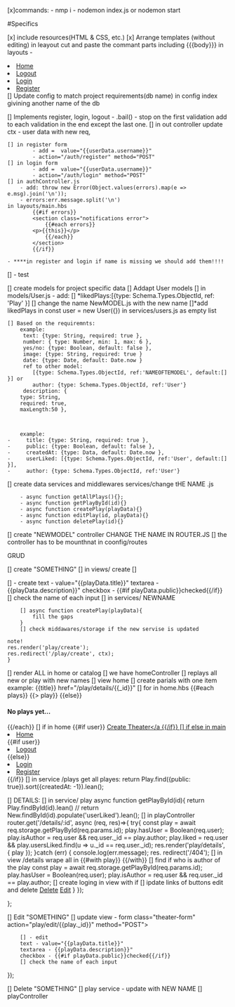 [x]commands:
    - nmp i
    - nodemon index.js or nodemon start


#Specifics

[x] include resources(HTML & CSS, etc.)
[x] Arrange templates (without editing)
    in leayout cut and paste the commant parts including {{{body}}}
    in layouts - 
                    <li><a href="/">Home </a></li>
                    <li><a href="/auth/logout">Logout</a></li>
                    <li><a href="/auth/login">Login</a></li>
                    <li><a href="/auth/register">Register</a></li>
[] Update config to match project requirements(db name)
    in config index givining another name of the db

[] Implements register, login, logout
    - .bail() - stop on the first validation add to each validation in the end except the last one.
    [] in out controller update ctx - user data with new req,

    [] in register form 
            - add =  value="{{userData.username}}"
            - action="/auth/register" method="POST"
    [] in login form 
            - add =  value="{{userData.username}}"
            - action="/auth/login" method="POST"
    [] in authController.js
        - add: throw new Error(Object.values(errors).map(e => e.msg).join('\n'));
        - errors:err.message.split('\n')
    in layouts/main.hbs
            {{#if errors}}
            <section class="notifications error">
                {{#each errors}}
            <p>{{this}}</p>
                {{/each}}
            </section>
            {{/if}}
    
    - ****in register and login if name is missing we should add them!!!!
[] - test   

[] create models for project specific data
    [] Addapt User models
        [] in models/User.js - add:
        [] *likedPlays:[{type: Schema.Types.ObjectId, ref: 'Play' }]
        [] change the name NewMODEL.js with the new name 
        []*add likedPlays in const user = new User({}) in services/users.js as empty list

    [] Based on the requiremnts:
        example: 
         text: {type: String, required: true },
         number: { type: Number, min: 1, max: 6 },
         yes/no: {type: Boolean, default: false },
         image: {type: String, required: true }
         date: {type: Date, default: Date.now }
         ref to other model: 
            [{type: Schema.Types.ObjectId, ref:'NAMEOFTEMODEL', default:[] }] or 
            author: {type: Schema.Types.ObjectId, ref:'User'}
         description: {
        type: String, 
        required: true,
        maxLength:50 },



        example:
    -     title: {type: String, required: true },
    -     public: {type: Boolean, default: false },
    -     createdAt: {type: Data, default: Date.now },
    -     userLiked: [{type: Schema.Types.ObjectId, ref:'User', default:[] }],
    -     author: {type: Schema.Types.ObjectId, ref:'User'}
[] create data services and middlewares 
    services/change tHE NAME .js

        - async function getAllPlays(){};
        - async function getPlayById(id){}
        - async function createPlay(playData){}
        - async function editPlay(id, playData){}
        - async function deletePlay(id){}
     

[] create "NEWMODEL" controller
     CHANGE THE NAME IN ROUTER.JS
[] the controller has to be mounthnat in coonfig/routes

GRUD

[] create "SOMETHING"
    [] in views/ create
        []  <form class="theater-form" action="/NEW NAME/create" method="POST">
        [] - create 
        text - value="{{playData.title}}"
        textarea - {{playData.description}}"
        checkbox - {{#if playData.public}}checked{{/if}}
        [] check the name of each input
    [] in services/ NEWNAME

        [] async function createPlay(playData){
            fill the gaps
        }
        [] check middawares/storage if the new servise is updated

    note! 
    res.render('play/create');
    res.redirect('/play/create', ctx);
    }

[] render ALL in home or catalog
        [] we have homeController
            [] replays all new or play with new names
        [] view home 
            [] create parials with one item
                example:
                {{title}}
                href="/play/details/{{_id}}"
            [] for in home.hbs
                    {{#each plays}}
                    {{> play}}
                    {{else}}
                    <h4>No plays yet...</h4>
                    {{/each}}
            [] if in home 
                        {{#if user}}
                        <a class="btn create-play" href="/play/create">Create Theater</a
                        {{/if}}
            [] 
            if else in main
                <li><a href="/">Home </a></li>
                {{#if user}}
                <li><a href="/auth/logout">Logout</a></li>
                {{else}}
                <li><a href="/auth/login">Login</a></li>
                <li><a href="/auth/register">Register</a></li>
                {{/if}}
        [] in service /plays 
        get all playes: return Play.find({public: true}).sort({createdAt: -1}).lean();
        

[] DETAILS:
        [] in service/ play
            async function getPlayById(id){
            return Play.findById(id).lean()
            // return New.findById(id).populate('userLiked').lean();
        [] in playController
                router.get('/details/:id', async (req, res)=>{
            try{
                const play = await req.storage.getPlayById(req.params.id);
                play.hasUser = Boolean(req.user);
                play.isAuthor = req.user && req.user._id == play.author;
                play.liked = req.user && play.usersLiked.find(u => u._id == req.user._id);
                res.render('play/details', { play });
            }catch (err) {
                console.log(err.message);
                res. redirect('/404');
        [] in view /details 
            wrape all in {{#with play}}
                        {{/with}}
            [] find if who is author of the play 
                    const play = await req.storage.getPlayById(req.params.id);
                    play.hasUser = Boolean(req.user);
                    play.isAuthor = req.user && req.user._id == play.author;
            [] create loging in view with if 
        [] ipdate links of buttons edit and delete
                        <a class="btn delete" href="/play/delete/{{_id}}">Delete</a>
                <a class="btn edit" href="/play/edit/{{_id}}">Edit</a>
    }
});

};

[] Edit "SOMETHING"
    [] update view - 
        form class="theater-form" action="play/edit/{{play._id}}" method="POST">

        [] - edit
        text - value="{{playData.title}}"
        textarea - {{playData.description}}"
        checkbox - {{#if playData.public}}checked{{/if}}
        [] check the name of each input

});



[] Delete "SOMETHING"
    [] play service - update with NEW NAME
    [] playController 



